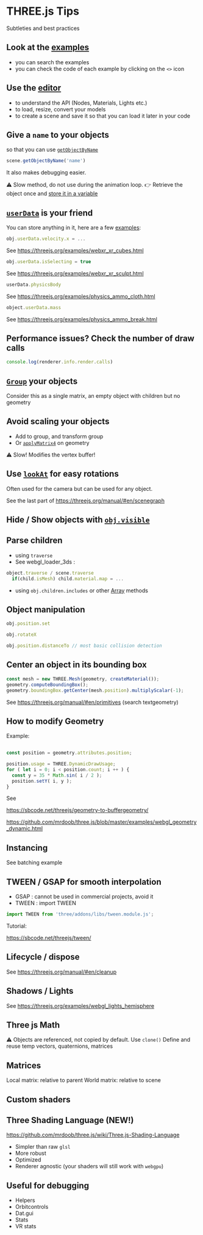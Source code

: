 # THREE.js Tips
Subtleties and best practices

## Look at the [examples](threejs.org/examples)

- you can search the examples
- you can check the code of each example by clicking on the `<>` icon

## Use the [editor](threejs.org/editor)

- to understand the API (Nodes, Materials, Lights etc.)
- to load, resize, convert your models
- to create a scene and save it so that you can load it later in your code

## Give a `name` to your objects 

so that you can use [`getObjectByName`](https://threejs.org/docs/#api/en/core/Object3D.getObjectByName)

```js
scene.getObjectByName('name')
```

It also makes debugging easier.

:warning: Slow method, do not use during the animation loop.
:point_right: Retrieve the object once and [store it in a variable](https://discourse.threejs.org/t/effeciency-of-getobjectbyname-getobjectid/55014/2)

## [`userData`](https://threejs.org/docs/#api/en/core/Object3D.userData) is your friend

You can store anything in it, here are a few [examples](https://github.com/mrdoob/three.js/search?utf8=%E2%9C%93&q=userdata): 

```js
obj.userData.velocity.x = ...
```
See https://threejs.org/examples/webxr_xr_cubes.html

```js
obj.userData.isSelecting = true
```
See https://threejs.org/examples/webxr_xr_sculpt.html

```js
userData.physicsBody
```
See https://threejs.org/examples/physics_ammo_cloth.html

```js
object.userData.mass
```
See https://threejs.org/examples/physics_ammo_break.html

## Performance issues? Check the number of draw calls

```js
console.log(renderer.info.render.calls) 
```

## [`Group`](https://threejs.org/docs/index.html?q=group#api/en/objects/Group) your objects

Consider this as a single matrix, an empty object with children but no geometry 

## Avoid scaling your objects

- Add to group, and transform group
- Or [`applyMatrix4`](https://threejs.org/docs/#api/en/core/Object3D.applyMatrix4) on geometry

:warning: Slow! Modifies the vertex buffer!

## Use [`lookAt`](https://threejs.org/docs/index.html#api/en/core/Object3D.lookAt) for easy rotations

Often used for the camera but can be used for any object.

See the last part of https://threejs.org/manual/#en/scenegraph

## Hide / Show objects with [`obj.visible`](https://threejs.org/docs/index.html#api/en/core/Object3D.visible)

## Parse children

- using `traverse`
- See webgl_loader_3ds :

```js
object.traverse / scene.traverse 
  if(child.isMesh) child.material.map = ...
```

- using `obj.children.includes`
or other [Array](https://developer.mozilla.org/fr/docs/Web/JavaScript/Reference/Global_Objects/Array/) methods


## Object manipulation

```js
obj.position.set

obj.rotateX

obj.position.distanceTo // most basic collision detection
```

## Center an object in its bounding box

```js
const mesh = new THREE.Mesh(geometry, createMaterial());
geometry.computeBoundingBox();
geometry.boundingBox.getCenter(mesh.position).multiplyScalar(-1);
```

See https://threejs.org/manual/#en/primitives
(search textgeometry)

## How to modify Geometry

Example: 

```js
 
const position = geometry.attributes.position;

position.usage = THREE.DynamicDrawUsage;
for ( let i = 0; i < position.count; i ++ ) {
  const y = 35 * Math.sin( i / 2 );
  position.setY( i, y );
}
```

See 

https://sbcode.net/threejs/geometry-to-buffergeometry/

https://github.com/mrdoob/three.js/blob/master/examples/webgl_geometry_dynamic.html


## Instancing

See batching example

## TWEEN / GSAP for smooth interpolation

- GSAP : cannot be used in commercial projects, avoid it
- TWEEN : import TWEEN

```js
import TWEEN from 'three/addons/libs/tween.module.js';
```


Tutorial:

https://sbcode.net/threejs/tween/



## Lifecycle / dispose

See https://threejs.org/manual/#en/cleanup

## Shadows / Lights

See https://threejs.org/examples/webgl_lights_hemisphere
 
## Three js Math

:warning: Objects are referenced, not copied by default.
Use `clone()`
Define and reuse temp vectors, quaternions, matrices
     

## Matrices

Local matrix: relative to parent
World matrix: relative to scene
       
## Custom shaders

## Three Shading Language (NEW!)

https://github.com/mrdoob/three.js/wiki/Three.js-Shading-Language

- Simpler than raw `glsl`
- More robust
- Optimized
- Renderer agnostic (your shaders will still work with `webgpu`)

## Useful for debugging

- Helpers
- Orbitcontrols
- Dat.gui
- Stats
- VR stats

